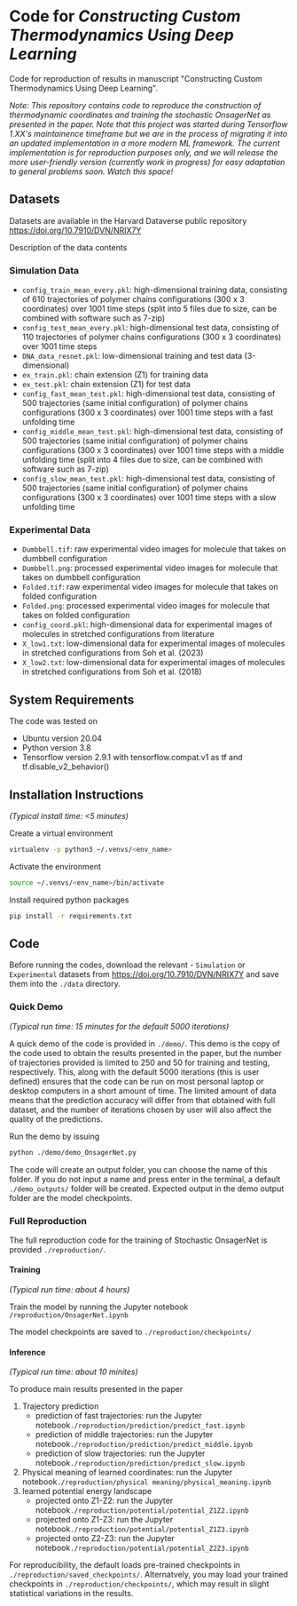 # Code for *Constructing Custom Thermodynamics Using Deep Learning*

Code for reproduction of results in manuscript "Constructing Custom Thermodynamics Using Deep Learning".

*Note: This repository contains code to reproduce the construction of thermodynamic coordinates and training the stochastic OnsagerNet as presented in the paper. Note that this project was started during Tensorflow 1.XX's maintainence timeframe but we are in the process of migrating it into an updated implementation in a more modern ML framework. The current implementation is for reproduction purposes only, and we will release the more user-friendly version (currently work in progress) for easy adaptation to general problems soon. Watch this space!*

## Datasets

Datasets are available in the Harvard Dataverse public repository
https://doi.org/10.7910/DVN/NRIX7Y

Description of the data contents
### Simulation Data
- `config_train_mean_every.pkl`: high-dimensional training data, consisting of 610 trajectories of polymer chains configurations (300 x 3 coordinates) over 1001 time steps (split into 5 files due to size, can be combined with software such as 7-zip)
- `config_test_mean_every.pkl`: high-dimensional test data, consisting of 110 trajectories of polymer chains configurations (300 x 3 coordinates) over 1001 time steps
- `DNA_data_resnet.pkl`: low-dimensional training and test data (3-dimensional)
- `ex_train.pkl`: chain extension (Z1) for training data
- `ex_test.pkl`: chain extension (Z1) for test data
- `config_fast_mean_test.pkl`: high-dimensional test data, consisting of 500 trajectories (same initial configuration) of polymer chains configurations (300 x 3 coordinates) over 1001 time steps with a fast unfolding time
- `config_middle_mean_test.pkl`: high-dimensional test data, consisting of 500 trajectories (same initial configuration) of polymer chains configurations (300 x 3 coordinates) over 1001 time steps with a middle unfolding time (split into 4 files due to size, can be combined with software such as 7-zip)
- `config_slow_mean_test.pkl`: high-dimensional test data, consisting of 500 trajectories (same initial configuration) of polymer chains configurations (300 x 3 coordinates) over 1001 time steps with a slow unfolding time

### Experimental Data
- `Dumbbell.tif`: raw experimental video images for molecule that takes on dumbbell configuration
- `Dumbbell.png`: processed experimental video images for molecule that takes on dumbbell configuration
- `Folded.tif`: raw experimental video images for molecule that takes on folded configuration
- `Folded.png`: processed experimental video images for molecule that takes on folded configuration
- `config_coord.pkl`: high-dimensional data for experimental images of molecules in stretched configurations from literature
- `X_low1.txt`: low-dimensional data for experimental images of molecules in stretched configurations from Soh et al. (2023)
- `X_low2.txt`: low-dimensional data for experimental images of molecules in stretched configurations from Soh et al. (2018)


## System Requirements

The code was tested on
- Ubuntu version 20.04
- Python version 3.8
- Tensorflow version 2.9.1 with tensorflow.compat.v1 as tf and tf.disable_v2_behavior()

## Installation Instructions

*(Typical install time: <5 minutes)*

Create a virtual environment
```bash
virtualenv -p python3 ~/.venvs/<env_name>
```

Activate the environment
```bash
source ~/.venvs/<env_name>/bin/activate
```

Install required python packages
```bash
pip install -r requirements.txt
```

## Code
Before running the codes, download the relevant - `Simulation` or `Experimental` datasets from https://doi.org/10.7910/DVN/NRIX7Y and save them into the `./data` directory.

### Quick Demo

*(Typical run time: 15 minutes for the default 5000 iterations)*

A quick demo of the code is provided in `./demo/`.
This demo is the copy of the code used to obtain the results presented in the paper, but the number of trajectories provided is limited to 250 and 50 for training and testing, respectively. This, along with the default 5000 iterations (this is user defined) ensures that the code can be run on most personal laptop or desktop computers in a short amount of time. The limited amount of data means that the prediction accuracy will differ from that obtained with full dataset, and the number of iterations chosen by user will also affect the quality of the predictions.

Run the demo by issuing
```bash
python ./demo/demo_OnsagerNet.py
```
The code will create an output folder, you can choose the name of this folder. If you do not input a name and press enter in the terminal, a default `./demo_outputs/` folder will be created.
Expected output in the demo output folder are the model checkpoints.

### Full Reproduction

The full reproduction code for the training of Stochastic OnsagerNet is provided `./reproduction/`.

#### Training

*(Typical run time: about 4 hours)*

Train the model by running the Jupyter notebook `/reproduction/OnsagerNet.ipynb`

The model checkpoints are saved to `./reproduction/checkpoints/`

#### Inference

*(Typical run time: about 10 minites)*

To produce main results presented in the paper
1. Trajectory prediction
    - prediction of fast trajectories: run the Jupyter notebook`./reproduction/prediction/predict_fast.ipynb`
    - prediction of middle trajectories: run the Jupyter notebook`./reproduction/prediction/predict_middle.ipynb`
    - prediction of slow trajectories: run the Jupyter notebook`./reproduction/prediction/predict_slow.ipynb`
2. Physical meaning of learned coordinates: run the Jupyter notebook`./reproduction/physical meaning/physical_meaning.ipynb`
3. learned potential energy landscape
    - projected onto Z1-Z2: run the Jupyter notebook`./reproduction/potential/potential_Z1Z2.ipynb`
    - projected onto Z1-Z3: run the Jupyter notebook`./reproduction/potential/potential_Z1Z3.ipynb`
    - projected onto Z2-Z3: run the Jupyter notebook`./reproduction/potential/potential_Z2Z3.ipynb`

For reproducibility, the default loads pre-trained checkpoints in `./reproduction/saved_checkpoints/`. Alternatvely, you may load your trained checkpoints in `./reproduction/checkpoints/`, which may result in slight statistical variations in the results.

